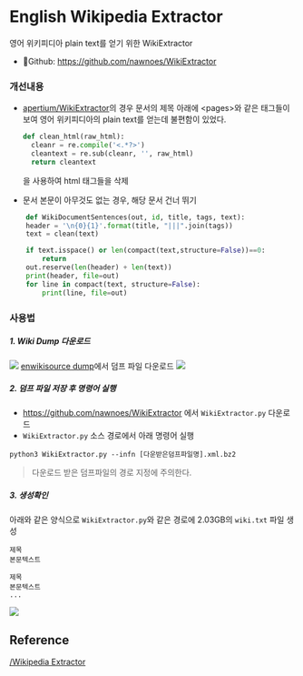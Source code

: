 # English Wikipedia Extractor
영어 위키피디아 plain text를 얻기 위한 WikiExtractor
- 💾Github: https://github.com/nawnoes/WikiExtractor
### 개선내용
- [apertium/WikiExtractor](https://wiki.apertium.org/wiki/Wikipedia_Extractor)의 경우 문서의 제목 아래에 <pages\>와 같은 태그들이 보여 영어 위키피디아의 plain text를 얻는데 불편함이 있었다. 

  ```python
  def clean_html(raw_html):
    cleanr = re.compile('<.*?>')
    cleantext = re.sub(cleanr, '', raw_html)
    return cleantext
  ```
  을 사용하여 html 태그들을 삭제
 - 문서 본문이 아무것도 없는 경우, 해당 문서 건너 뛰기
```python
    def WikiDocumentSentences(out, id, title, tags, text):
    header = '\n{0}{1}'.format(title, "|||".join(tags))
    text = clean(text)

    if text.isspace() or len(compact(text,structure=False))==0:
        return
    out.reserve(len(header) + len(text))
    print(header, file=out)
    for line in compact(text, structure=False):
        print(line, file=out)
```
    
### 사용법
##### 1. Wiki Dump 다운로드
  ![](https://images.velog.io/images/nawnoes/post/5a4f71b1-e3e5-463e-8c16-5bc59ceca50f/image.png)
[enwikisource dump](https://dumps.wikimedia.org/enwikisource/20210101/)에서 덤프 파일 다운로드
![](https://images.velog.io/images/nawnoes/post/34f19fb6-13a3-4bb6-99d7-9b61f3973e45/image.png)
##### 2. 덤프 파일 저장 후 명령어 실행
- https://github.com/nawnoes/WikiExtractor 에서 `WikiExtractor.py` 다운로드
- `WikiExtractor.py` 소스 경로에서 아래 명령어 실행

```
python3 WikiExtractor.py --infn [다운받은덤프파일명].xml.bz2
```
  > 다운로드 받은 덤프파일의 경로 지정에 주의한다. 
  
##### 3. 생성확인
아래와 같은 양식으로 `WikiExtractor.py`와 같은 경로에 2.03GB의 `wiki.txt` 파일 생성
```
제목
본문텍스트

제목
본문텍스트
...
```
![](https://images.velog.io/images/nawnoes/post/091d3e3f-c7a4-4e1c-b7e6-ae1d01eaf6d7/image.png)
    
## Reference
[/Wikipedia Extractor](https://wiki.apertium.org/wiki/Wikipedia_Extractor)